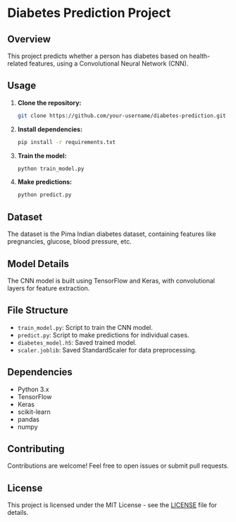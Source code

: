 # Diabetes Prediction Project

## Overview

This project predicts whether a person has diabetes based on health-related features, using a Convolutional Neural Network (CNN).

## Usage

1. **Clone the repository:**
    ```bash
    git clone https://github.com/your-username/diabetes-prediction.git
    ```

2. **Install dependencies:**
    ```bash
    pip install -r requirements.txt
    ```

3. **Train the model:**
    ```bash
    python train_model.py
    ```

4. **Make predictions:**
    ```bash
    python predict.py
    ```

## Dataset

The dataset is the Pima Indian diabetes dataset, containing features like pregnancies, glucose, blood pressure, etc.

## Model Details

The CNN model is built using TensorFlow and Keras, with convolutional layers for feature extraction.

## File Structure

- `train_model.py`: Script to train the CNN model.
- `predict.py`: Script to make predictions for individual cases.
- `diabetes_model.h5`: Saved trained model.
- `scaler.joblib`: Saved StandardScaler for data preprocessing.

## Dependencies

- Python 3.x
- TensorFlow
- Keras
- scikit-learn
- pandas
- numpy

## Contributing

Contributions are welcome! Feel free to open issues or submit pull requests.

## License

This project is licensed under the MIT License - see the [LICENSE](LICENSE) file for details.
